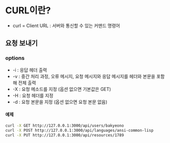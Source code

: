 # CURL이란?

* curl = Client URL
: 서버와 통신할 수 있는 커맨드 명령어

## 요청 보내기
### options
* -i : 응답 헤더 출력
* -v : 중간 처리 과정, 오류 메시지, 요청 메시지와 응답 메시지를 헤더와 본문을 포함해 전체 출력
* -X : 요청 메소드를 지정 (옵션 없으면 기본값은 GET)
* -H : 요청 헤더를 지정
* -d : 요청 본문을 지정 (옵션 없으면 요청 본문 없음)

#### 예제
```bash
curl -X GET http://127.0.0.1:3000/api/users/bakyeono
curl -X POST http://127.0.0.1:3000/api/languages/ansi-common-lisp
curl -X PUT http://127.0.0.1:3000/api/resources/1789
```
